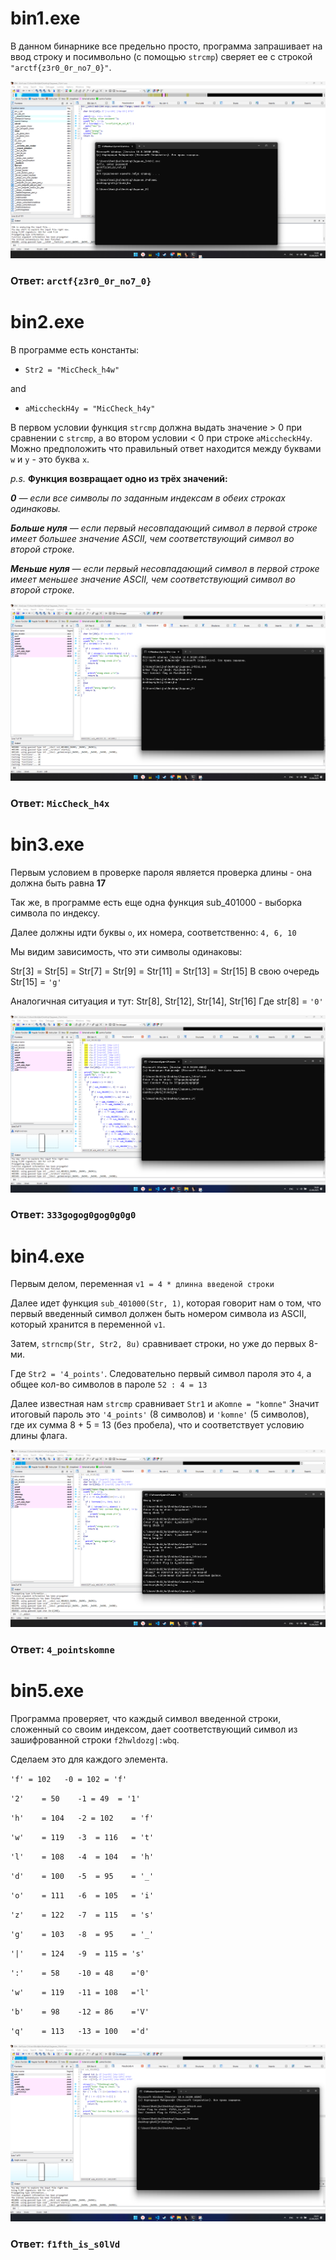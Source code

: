 # bin1.exe

В данном бинарнике все предельно просто, программа запрашивает на ввод строку и посимвольно (с помощью `strcmp`) сверяет ее с строкой `"arctf{z3r0_0r_no7_0}"`.

![](.\1Binarnik.png)

### Ответ: `arctf{z3r0_0r_no7_0}`



# bin2.exe

В программе есть константы:

- `Str2 = "MicCheck_h4w"`

and

- `aMiccheckH4y = "MicCheck_h4y"`

В первом условии функция `strcmp` должна выдать значение > 0 при сравнении с `strcmp`, а во втором условии < 0 при строке `aMiccheckH4y`. Можно предположить что правильный ответ находится между буквами `w` и `y` - это буква `x`.

*p.s.*
**Функция возвращает одно из трёх значений:**

***0** — если все символы по заданным индексам в обеих строках одинаковы.*

***Больше нуля** — если первый несовпадающий символ в первой строке имеет большее значение ASCII, чем соответствующий символ во второй строке.*

***Меньше нуля** — если первый несовпадающий символ в первой строке имеет меньшее значение ASCII, чем соответствующий символ во второй строке.*

![](.\2Binarnik.png)

### Ответ: `MicCheck_h4x`

# bin3.exe

Первым условием в проверке пароля является проверка длины - она должна быть равна **17**

Так же, в программе есть еще одна функция sub_401000 - выборка символа по индексу.

Далее должны идти буквы `о`, их номера, соответственно: `4, 6, 10`

Мы видим зависимость, что эти символы одинаковы: 

Str[3] = Str[5] = Str[7] = Str[9] = Str[11] = Str[13] = Str[15]
В свою очередь Str[15] = `'g'`

Аналогичная ситуация и тут: Str[8], Str[12], Str[14], Str[16]
Где str[8] = `'0'`

![](.\3Binarnik.png)

### Ответ: `333gogog0gog0g0g0`


# bin4.exe

Первым делом, переменная `v1 = 4 * длинна введеной строки`

Далее идет функция `sub_401000(Str, 1)`, которая говорит нам о том, что первый введенный символ должен быть номером символа из ASCII, который хранится в переменной `v1`.

Затем, `strncmp(Str, Str2, 8u)` сравнивает строки, но уже до первых 8-ми.

Где `Str2 = '4_points'`. Cледовательно первый символ пароля это `4`, а общее кол-во символов в пароле `52 : 4 = 13`

Далее известная нам `strcmp` cравнивает `Str1` и `aKomne = "komne"` 
Значит итоговый пароль это `'4_points'` (8 символов) и `'komne'` (5 символов), где их сумма 8 + 5 = 13 (без пробела), что и соответствует условию длины флага.

![](.\4Binarnik.png)

### Ответ: `4_pointskomne`

# bin5.exe

Программа проверяет, что каждый символ введенной строки, сложенный со своим индексом, дает соответствующий символ из зашифрованной строки `f2hwldozg|:wbq`.

Сделаем это для каждого элемента.

`'f' = 102   -0 = 102 = 'f'`

`'2'	= 50    -1 = 49  = '1'`

`'h'    = 104	-2 = 102	= 'f'`

`'w'	= 119	-3	= 116	= 't'`

`'l'	= 108	-4	= 104	= 'h'`

`'d'	= 100	-5	= 95	= '_'`

`'o'	= 111	-6	= 105	= 'i'`

`'z'	= 122	-7	= 115	= 's'`

`'g'	= 103	-8	= 95	= '_'`

`'|'    = 124	-9	= 115 = 's'`

`':'	= 58	-10	= 48	='0'`

`'w'	= 119	-11	= 108	='l'`

`'b'	= 98	-12	= 86	='V'`

`'q'	= 113	-13	= 100	='d'`

![](.\5Binarnik.png)

### Ответ: `f1fth_is_s0lVd`